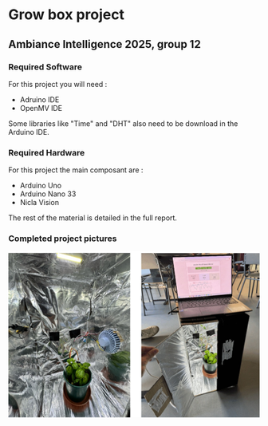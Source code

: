 # Grow box project

## Ambiance Intelligence 2025, group 12

### Required Software

For this project you will need :

- Adruino IDE
- OpenMV IDE

Some libraries like "Time" and "DHT" also need to be download in the Arduino IDE.

### Required Hardware

For this project the main composant are :

- Arduino Uno
- Arduino Nano 33
- Nicla Vision

The rest of the material is detailed in the full report.

### Completed project pictures

![Completed Grow Box](img/img1.JPEG)
